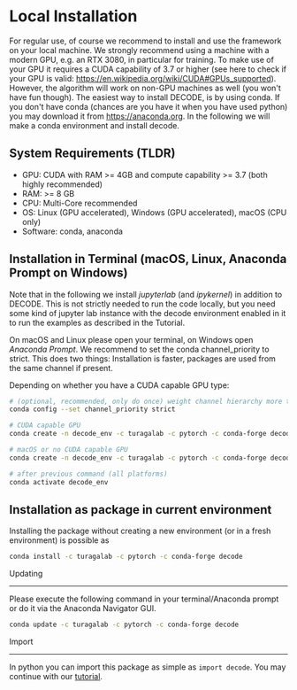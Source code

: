 # Local Installation

For regular use, of course we recommend to install and use the framework on your local machine.
We strongly recommend using a machine with a modern GPU, e.g. an RTX 3080, in particular for training.
To make use of your GPU it requires a CUDA capability of 3.7 or higher (see here to check if your GPU is valid: https://en.wikipedia.org/wiki/CUDA#GPUs_supported).
However, the algorithm will work on non-GPU machines as well (you won't have fun though).
The easiest way to install DECODE, is by using conda.
If you don't have conda (chances are you have it when you have used python) you may download it from https://anaconda.org.
In the following we will make a conda environment and install decode.

## System Requirements (TLDR)
* GPU: CUDA with RAM >= 4GB and compute capability >= 3.7 (both highly recommended)
* RAM: >= 8 GB
* CPU: Multi-Core recommended
* OS: Linux (GPU accelerated), Windows (GPU accelerated), macOS (CPU only)
* Software: conda, anaconda

## Installation in Terminal (macOS, Linux, Anaconda Prompt on Windows)
Note that in the following we install *jupyterlab* (and *ipykernel*) in addition to DECODE. This is not strictly needed to run the code locally, but you need
some kind of jupyter lab instance with the decode environment enabled in it to run the examples as described in the Tutorial.

On macOS and Linux please open your terminal, on Windows open *Anaconda Prompt*.
We recommend to set the conda channel_priority to strict. This does two things: Installation is faster, packages are used from the same channel if present.

Depending on whether you have a CUDA capable GPU type:

```bash
# (optional, recommended, only do once) weight channel hierarchy more than package version
conda config --set channel_priority strict

# CUDA capable GPU
conda create -n decode_env -c turagalab -c pytorch -c conda-forge decode cudatoolkit jupyterlab ipykernel

# macOS or no CUDA capable GPU
conda create -n decode_env -c turagalab -c pytorch -c conda-forge decode jupyterlab ipykernel

# after previous command (all platforms)
conda activate decode_env
```

## Installation as package in current environment
Installing the package without creating a new environment (or in a fresh environment) is possible as

```bash
conda install -c turagalab -c pytorch -c conda-forge decode
```

Updating
***********
Please execute the following command in your terminal/Anaconda prompt or do it via the Anaconda Navigator GUI.

```bash
conda update -c turagalab -c pytorch -c conda-forge decode
```

Import
*******

In python you can import this package as simple as ``import decode``.
You may continue with our [tutorial](./index.html#tutorial).
